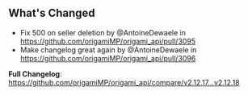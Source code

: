## What's Changed
* Fix 500 on seller deletion by @AntoineDewaele in https://github.com/origamiMP/origami_api/pull/3095
* Make changelog great again by @AntoineDewaele in https://github.com/origamiMP/origami_api/pull/3096


**Full Changelog**: https://github.com/origamiMP/origami_api/compare/v2.12.17...v2.12.18